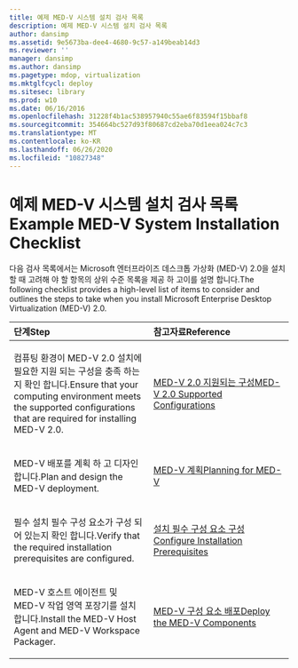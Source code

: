 ```yaml
---
title: 예제 MED-V 시스템 설치 검사 목록
description: 예제 MED-V 시스템 설치 검사 목록
author: dansimp
ms.assetid: 9e5673ba-dee4-4680-9c57-a149beab14d3
ms.reviewer: ''
manager: dansimp
ms.author: dansimp
ms.pagetype: mdop, virtualization
ms.mktglfcycl: deploy
ms.sitesec: library
ms.prod: w10
ms.date: 06/16/2016
ms.openlocfilehash: 31228f4b1ac538957940c55ae6f83594f15bbaf8
ms.sourcegitcommit: 354664bc527d93f80687cd2eba70d1eea024c7c3
ms.translationtype: MT
ms.contentlocale: ko-KR
ms.lasthandoff: 06/26/2020
ms.locfileid: "10827348"
---
```

# <span data-ttu-id="c321a-103">예제 MED-V 시스템 설치 검사 목록</span><span class="sxs-lookup"><span data-stu-id="c321a-103">Example MED-V System Installation Checklist</span></span>


<span data-ttu-id="c321a-104">다음 검사 목록에서는 Microsoft 엔터프라이즈 데스크톱 가상화 (MED-V) 2.0을 설치할 때 고려해 야 할 항목의 상위 수준 목록을 제공 하 고이를 설명 합니다.</span><span class="sxs-lookup"><span data-stu-id="c321a-104">The following checklist provides a high-level list of items to consider and outlines the steps to take when you install Microsoft Enterprise Desktop Virtualization (MED-V) 2.0.</span></span>

<table>
<colgroup>
<col width="50%" />
<col width="50%" />
</colgroup>
<thead>
<tr class="header">
<th align="left"><span data-ttu-id="c321a-105">단계</span><span class="sxs-lookup"><span data-stu-id="c321a-105">Step</span></span></th>
<th align="left"><span data-ttu-id="c321a-106">참고자료</span><span class="sxs-lookup"><span data-stu-id="c321a-106">Reference</span></span></th>
</tr>
</thead>
<tbody>
<tr class="odd">
<td align="left"><p><span data-ttu-id="c321a-107">컴퓨팅 환경이 MED-V 2.0 설치에 필요한 지원 되는 구성을 충족 하는지 확인 합니다.</span><span class="sxs-lookup"><span data-stu-id="c321a-107">Ensure that your computing environment meets the supported configurations that are required for installing MED-V 2.0.</span></span></p></td>
<td align="left"><p><a href="med-v-20-supported-configurations.md" data-raw-source="[MED-V 2.0 Supported Configurations](med-v-20-supported-configurations.md)"><span data-ttu-id="c321a-108">MED-V 2.0 지원되는 구성</span><span class="sxs-lookup"><span data-stu-id="c321a-108">MED-V 2.0 Supported Configurations</span></span></a></p></td>
</tr>
<tr class="even">
<td align="left"><p><span data-ttu-id="c321a-109">MED-V 배포를 계획 하 고 디자인 합니다.</span><span class="sxs-lookup"><span data-stu-id="c321a-109">Plan and design the MED-V deployment.</span></span></p></td>
<td align="left"><p><a href="planning-for-med-v.md" data-raw-source="[Planning for MED-V](planning-for-med-v.md)"><span data-ttu-id="c321a-110">MED-V 계획</span><span class="sxs-lookup"><span data-stu-id="c321a-110">Planning for MED-V</span></span></a></p></td>
</tr>
<tr class="odd">
<td align="left"><p><span data-ttu-id="c321a-111">필수 설치 필수 구성 요소가 구성 되어 있는지 확인 합니다.</span><span class="sxs-lookup"><span data-stu-id="c321a-111">Verify that the required installation prerequisites are configured.</span></span></p></td>
<td align="left"><p><a href="configure-installation-prerequisites.md" data-raw-source="[Configure Installation Prerequisites](configure-installation-prerequisites.md)"><span data-ttu-id="c321a-112">설치 필수 구성 요소 구성</span><span class="sxs-lookup"><span data-stu-id="c321a-112">Configure Installation Prerequisites</span></span></a></p></td>
</tr>
<tr class="even">
<td align="left"><p><span data-ttu-id="c321a-113">MED-V 호스트 에이전트 및 MED-V 작업 영역 포장기를 설치 합니다.</span><span class="sxs-lookup"><span data-stu-id="c321a-113">Install the MED-V Host Agent and MED-V Workspace Packager.</span></span></p></td>
<td align="left"><p><a href="deploy-the-med-v-components.md" data-raw-source="[Deploy the MED-V Components](deploy-the-med-v-components.md)"><span data-ttu-id="c321a-114">MED-V 구성 요소 배포</span><span class="sxs-lookup"><span data-stu-id="c321a-114">Deploy the MED-V Components</span></span></a></p></td>
</tr>
</tbody>
</table>

 

 

 





